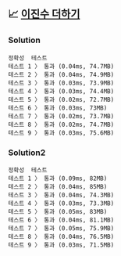 ## 📈 [이진수 더하기](https://school.programmers.co.kr/learn/courses/30/lessons/120885)

### Solution

```text
정확성  테스트
테스트 1 〉	통과 (0.04ms, 74.7MB)
테스트 2 〉	통과 (0.04ms, 74.9MB)
테스트 3 〉	통과 (0.03ms, 73.9MB)
테스트 4 〉	통과 (0.03ms, 74.4MB)
테스트 5 〉	통과 (0.02ms, 72.7MB)
테스트 6 〉	통과 (0.03ms, 73MB)
테스트 7 〉	통과 (0.02ms, 73.7MB)
테스트 8 〉	통과 (0.02ms, 74.7MB)
테스트 9 〉	통과 (0.03ms, 75.6MB)
```

### Solution2

```text
정확성  테스트
테스트 1 〉	통과 (0.09ms, 82MB)
테스트 2 〉	통과 (0.04ms, 85MB)
테스트 3 〉	통과 (0.04ms, 74.3MB)
테스트 4 〉	통과 (0.03ms, 73.3MB)
테스트 5 〉	통과 (0.05ms, 83MB)
테스트 6 〉	통과 (0.04ms, 81.1MB)
테스트 7 〉	통과 (0.05ms, 75.9MB)
테스트 8 〉	통과 (0.04ms, 76.5MB)
테스트 9 〉	통과 (0.03ms, 71.5MB)
```